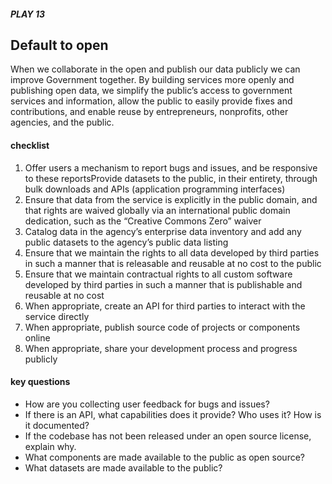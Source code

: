 ##### PLAY 13

## Default to open

When we collaborate in the open and publish our data publicly we can improve Government together. By building services more openly and publishing open data, we simplify the public’s access to government services and information, allow the public to easily provide fixes and contributions, and enable reuse by entrepreneurs, nonprofits, other agencies, and the public.

#### checklist
1. Offer users a mechanism to report bugs and issues, and be responsive to these reportsProvide datasets to the public, in their entirety, through bulk downloads and APIs (application programming interfaces)
2. Ensure that data from the service is explicitly in the public domain, and that rights are waived globally via an international public domain dedication, such as the “Creative Commons Zero” waiver
3. Catalog data in the agency’s enterprise data inventory and add any public datasets to the agency’s public data listing
4. Ensure that we maintain the rights to all data developed by third parties in such a manner that is releasable and reusable at no cost to the public
5. Ensure that we maintain contractual rights to all custom software developed by third parties in such a manner that is publishable and reusable at no cost
6. When appropriate, create an API for third parties to interact with the service directly
7. When appropriate, publish source code of projects or components online 
8. When appropriate, share your development process and progress publicly

#### key questions
- How are you collecting user feedback for bugs and issues?
- If there is an API, what capabilities does it provide? Who uses it? How is it documented?
- If the codebase has not been released under an open source license, explain why.
- What components are made available to the public as open source?
- What datasets are made available to the public?
